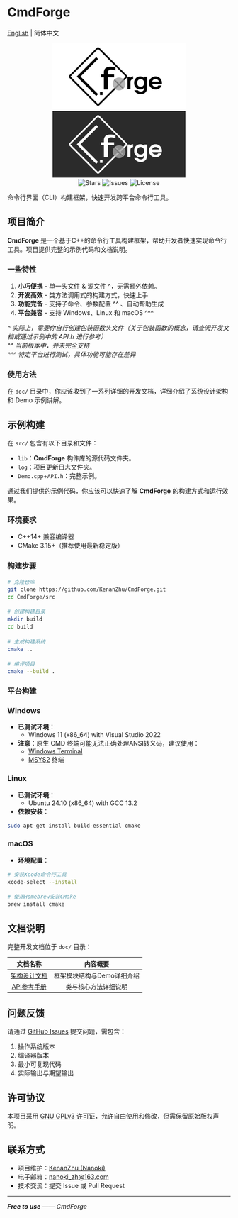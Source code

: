 # CmdForge

[English](READMEEN.md) | 简体中文

<div align="center">
  <img src="./doc/res/logo/CmdForge_Light.png" style="max-width:45%;min-width:300px;display:inline-block">
  <img src="./doc/res/logo/CmdForge_Dark.png" style="max-width:45%;min-width:300px;display:inline-block">
</div>

<div align="center">
  <img src="https://img.shields.io/github/stars/KenanZhu/CmdForge.svg" alt="Stars">
  <img src="https://img.shields.io/github/issues/KenanZhu/CmdForge.svg" alt="Issues">
  <img src="https://img.shields.io/github/license/KenanZhu/CmdForge.svg" alt="License">
</div>

命令行界面（CLI）构建框架，快速开发跨平台命令行工具。

## 项目简介

**CmdForge** 是一个基于C++的命令行工具构建框架，帮助开发者快速实现命令行工具。项目提供完整的示例代码和文档说明。

### 一些特性

1. **小巧便携** - 单一头文件 & 源文件 ^，无需额外依赖。
2. **开发高效** - 类方法调用式的构建方式，快速上手
3. **功能完备** - 支持子命令、参数配置 ^^ 、自动帮助生成
4. **平台兼容** - 支持 Windows、Linux 和 macOS ^^^

*^ 实际上，需要你自行创建包装函数头文件（关于包装函数的概念，请查阅开发文档或通过示例中的 API.h 进行参考）*\
*^^ 当前版本中，并未完全支持*\
*^^^ 特定平台进行测试，具体功能可能存在差异*

### 使用方法

在 `doc/` 目录中，你应该收到了一系列详细的开发文档，详细介绍了系统设计架构和 Demo 示例讲解。

## 示例构建

在 `src/` 包含有以下目录和文件：
- `lib`：**CmdForge** 构件库的源代码文件夹。
- `log`：项目更新日志文件夹。
- `Demo.cpp`+`API.h`：完整示例。

通过我们提供的示例代码，你应该可以快速了解 **CmdForge** 的构建方式和运行效果。

### 环境要求
- C++14+ 兼容编译器
- CMake 3.15+（推荐使用最新稳定版）

### 构建步骤
```bash
# 克隆仓库
git clone https://github.com/KenanZhu/CmdForge.git
cd CmdForge/src

# 创建构建目录
mkdir build
cd build

# 生成构建系统
cmake ..

# 编译项目
cmake --build .
```

### 平台构建

### Windows
- **已测试环境**：
  - Windows 11 (x86_64) with Visual Studio 2022
- **注意**：原生 CMD 终端可能无法正确处理ANSI转义码，建议使用：
  - [Windows Terminal](https://aka.ms/terminal)
  - [MSYS2](https://www.msys2.org/) 终端

### Linux
- **已测试环境**：
  - Ubuntu 24.10 (x86_64) with GCC 13.2
- **依赖安装**：
```bash
sudo apt-get install build-essential cmake
```

### macOS
- **环境配置**：
```bash
# 安装Xcode命令行工具
xcode-select --install

# 使用Homebrew安装CMake
brew install cmake
```

## 文档说明

完整开发文档位于 `doc/` 目录：

|文档名称|内容概要|
|:-:|:-:|
|[架构设计文档](./doc/ArchDesign.md)|框架模块结构与Demo详细介绍|
|[API参考手册](./doc/APIGuide.md)|类与核心方法详细说明|

## 问题反馈

请通过 [GitHub Issues](https://github.com/KenanZHu/CmdForge/issues) 提交问题，需包含：
1. 操作系统版本
2. 编译器版本
3. 最小可复现代码
4. 实际输出与期望输出

## 许可协议

本项目采用 [GNU GPLv3 许可证](LICENSE)，允许自由使用和修改，但需保留原始版权声明。

## 联系方式

- 项目维护：[KenanZhu (Nanoki)](https://github.com/KenanZhu)
- 电子邮箱：<nanoki_zh@163.com>
- 技术交流：提交 Issue 或 Pull Request

---

_**Free to use** —— CmdForge_